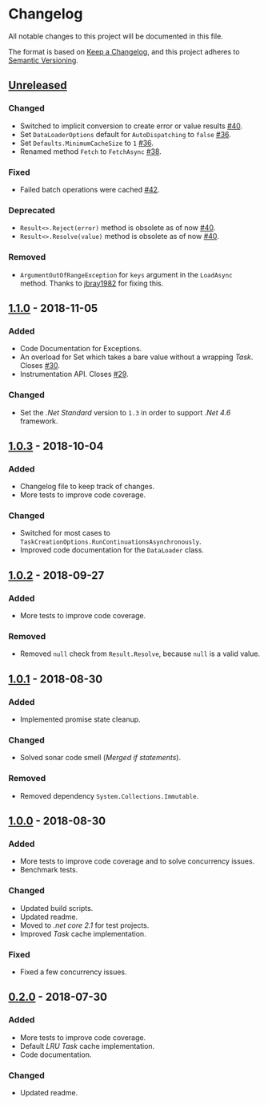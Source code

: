 # Changelog

All notable changes to this project will be documented in this file.

The format is based on [Keep a Changelog](https://keepachangelog.com/en/1.0.0/),
and this project adheres to [Semantic Versioning](https://semver.org/spec/v2.0.0.html).

## [Unreleased]

### Changed

- Switched to implicit conversion to create error or value results [#40](https://github.com/ChilliCream/greendonut/issues/40).
- Set `DataLoaderOptions` default for `AutoDispatching` to `false` [#36](https://github.com/ChilliCream/greendonut/issues/36).
- Set `Defaults.MinimumCacheSize` to `1` [#36](https://github.com/ChilliCream/greendonut/issues/36).
- Renamed method `Fetch` to `FetchAsync` [#38](https://github.com/ChilliCream/greendonut/issues/38).

### Fixed

- Failed batch operations were cached [#42](https://github.com/ChilliCream/greendonut/issues/42).

### Deprecated

- `Result<>.Reject(error)` method is obsolete as of now [#40](https://github.com/ChilliCream/greendonut/issues/40).
- `Result<>.Resolve(value)` method is obsolete as of now [#40](https://github.com/ChilliCream/greendonut/issues/40).

### Removed

- `ArgumentOutOfRangeException` for `keys` argument in the `LoadAsync` method. Thanks to [jbray1982](https://github.com/jbray1982) for fixing this.

## [1.1.0] - 2018-11-05

### Added

- Code Documentation for Exceptions.
- An overload for Set which takes a bare value without a wrapping _Task_. Closes [#30](https://github.com/ChilliCream/greendonut/issues/30).
- Instrumentation API. Closes [#29](https://github.com/ChilliCream/greendonut/issues/29).

### Changed

- Set the _.Net Standard_ version to `1.3` in order to support _.Net 4.6_ framework.

## [1.0.3] - 2018-10-04

### Added

- Changelog file to keep track of changes.
- More tests to improve code coverage.

### Changed

- Switched for most cases to `TaskCreationOptions.RunContinuationsAsynchronously`.
- Improved code documentation for the `DataLoader` class.

## [1.0.2] - 2018-09-27

### Added

- More tests to improve code coverage.

### Removed

- Removed `null` check from `Result.Resolve`, because `null` is a valid value.

## [1.0.1] - 2018-08-30

### Added

- Implemented promise state cleanup.

### Changed

- Solved sonar code smell (_Merged if statements_).

### Removed

- Removed dependency `System.Collections.Immutable`.

## [1.0.0] - 2018-08-30

### Added

- More tests to improve code coverage and to solve concurrency issues.
- Benchmark tests.

### Changed

- Updated build scripts.
- Updated readme.
- Moved to _.net core 2.1_ for test projects.
- Improved _Task_ cache implementation.

### Fixed

- Fixed a few concurrency issues.

## [0.2.0] - 2018-07-30

### Added

- More tests to improve code coverage.
- Default _LRU_ _Task_ cache implementation.
- Code documentation.

### Changed

- Updated readme.

[unreleased]: https://github.com/ChilliCream/greendonut/compare/1.1.0...HEAD
[1.1.0]: https://github.com/ChilliCream/greendonut/compare/1.0.3...1.1.0
[1.0.3]: https://github.com/ChilliCream/greendonut/compare/1.0.2...1.0.3
[1.0.2]: https://github.com/ChilliCream/greendonut/compare/1.0.1...1.0.2
[1.0.1]: https://github.com/ChilliCream/greendonut/compare/1.0.0...1.0.1
[1.0.0]: https://github.com/ChilliCream/greendonut/compare/0.2.0...1.0.0
[0.2.0]: https://github.com/ChilliCream/greendonut/compare/0.2.0-preview-1...0.2.0
